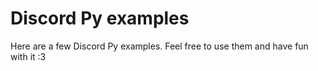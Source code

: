 
# Discord Py examples

Here are a few Discord Py examples.
Feel free to use them and have fun with it :3